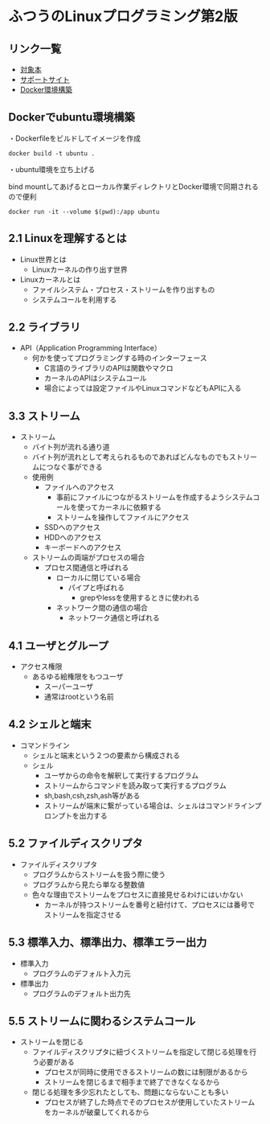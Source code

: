# ふつうのLinuxプログラミング第2版

## リンク一覧

- [対象本](https://www.amazon.co.jp/dp/B075ST51Y5)
- [サポートサイト](https://i.loveruby.net/stdlinux2/)
- [Docker環境構築](https://www.isoroot.jp/blog/4714/)

## Dockerでubuntu環境構築

・Dockerfileをビルドしてイメージを作成

```terminal
docker build -t ubuntu .
```

・ubuntu環境を立ち上げる

bind mountしてあげるとローカル作業ディレクトリとDocker環境で同期されるので便利

```terminal
docker run -it --volume $(pwd):/app ubuntu
```

## 2.1 Linuxを理解するとは

- Linux世界とは
  - Linuxカーネルの作り出す世界
- Linuxカーネルとは
  - ファイルシステム・プロセス・ストリームを作り出すもの
  - システムコールを利用する

## 2.2 ライブラリ

- API（Application Programming Interface）
  - 何かを使ってプログラミングする時のインターフェース
    - C言語のライブラリのAPIは関数やマクロ
    - カーネルのAPIはシステムコール
    - 場合によっては設定ファイルやLinuxコマンドなどもAPIに入る

## 3.3 ストリーム

- ストリーム
  - バイト列が流れる通り道
  - バイト列が流れとして考えられるものであればどんなものでもストリームにつなぐ事ができる
  - 使用例
    - ファイルへのアクセス
      - 事前にファイルにつながるストリームを作成するようシステムコールを使ってカーネルに依頼する
      - ストリームを操作してファイルにアクセス
    - SSDへのアクセス
    - HDDへのアクセス
    - キーボードへのアクセス
  - ストリームの両端がプロセスの場合
    - プロセス間通信と呼ばれる
      - ローカルに閉じている場合
        - パイプと呼ばれる
          - grepやlessを使用するときに使われる
      - ネットワーク間の通信の場合
        - ネットワーク通信と呼ばれる

## 4.1 ユーザとグループ

- アクセス権限
  - あるゆる絵権限をもつユーザ
    - スーパーユーザ
    - 通常はrootという名前

## 4.2 シェルと端末

- コマンドライン
  - シェルと端末という２つの要素から構成される
  - シェル
    - ユーザからの命令を解釈して実行するプログラム
    - ストリームからコマンドを読み取って実行するプログラム
    - sh,bash,csh,zsh,ash等がある
    - ストリームが端末に繋がっている場合は、シェルはコマンドラインプロンプトを出力する

## 5.2 ファイルディスクリプタ

- ファイルディスクリプタ
  - プログラムからストリームを扱う際に使う
  - プログラムから見たら単なる整数値
  - 色々な理由でストリームをプロセスに直接見せるわけにはいかない
    - カーネルが持つストリームを番号と紐付けて、プロセスには番号でストリームを指定させる

## 5.3 標準入力、標準出力、標準エラー出力

- 標準入力
  - プログラムのデフォルト入力元
- 標準出力
  - プログラムのデフォルト出力先

## 5.5 ストリームに関わるシステムコール

- ストリームを閉じる
  - ファイルディスクリプタに紐づくストリームを指定して閉じる処理を行う必要がある
    - プロセスが同時に使用できるストリームの数には制限があるから
    - ストリームを閉じるまで相手まで終了できなくなるから
  - 閉じる処理を多少忘れたとしても、問題にならないことも多い
    - プロセスが終了した時点でそのプロセスが使用していたストリームをカーネルが破棄してくれるから

